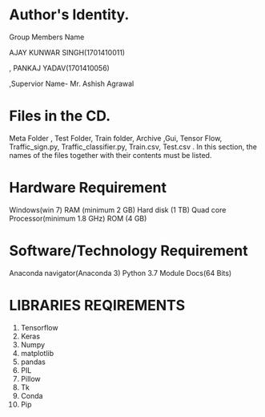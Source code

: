 # Author's Identity. 
Group Members Name

AJAY KUNWAR SINGH(1701410011)

, PANKAJ YADAV(1701410056) 

,Supervior Name- Mr. Ashish Agrawal

# Files in the CD.
Meta Folder , Test Folder, Train folder, Archive ,Gui, Tensor Flow, Traffic_sign.py, Traffic_classifier.py, Train.csv, Test.csv . In this section, the names of the files together with their contents must be listed.

# Hardware Requirement
Windows(win 7)
RAM (minimum 2 GB)
Hard disk (1 TB)
Quad core Processor(minimum 1.8 GHz)
ROM (4 GB)

# Software/Technology Requirement      
Anaconda navigator(Anaconda 3)
Python 3.7 Module Docs(64 Bits)

# LIBRARIES REQIREMENTS
1. Tensorflow
2. Keras
3. Numpy
4. matplotlib
5. pandas
6. PIL
7. Pillow
8. Tk
9. Conda 
10. Pip
